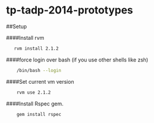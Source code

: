 tp-tadp-2014-prototypes
=======================
##Setup

####Install rvm

```bash 
   rvm install 2.1.2
```

####force login over bash (if you use other shells like zsh)

```bash 
    /bin/bash --login
```

####Set current vm version

```bash
    rvm use 2.1.2
```
####Install Rspec gem.

```bash 
    gem install rspec
```
